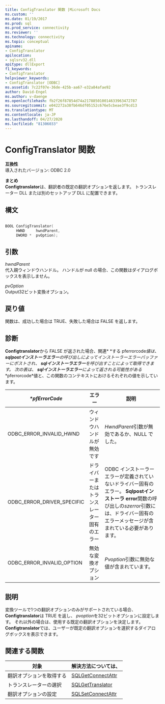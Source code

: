 ```yaml
---
title: ConfigTranslator 関数 |Microsoft Docs
ms.custom: ''
ms.date: 01/19/2017
ms.prod: sql
ms.prod_service: connectivity
ms.reviewer: ''
ms.technology: connectivity
ms.topic: conceptual
apiname:
- ConfigTranslator
apilocation:
- sqlsrv32.dll
apitype: dllExport
f1_keywords:
- ConfigTranslator
helpviewer_keywords:
- ConfigTranslator [ODBC]
ms.assetid: 7c22f07e-36de-425b-aa67-e32a84afae92
author: David-Engel
ms.author: v-daenge
ms.openlocfilehash: fb2f26f87854d74a217885010014633963472787
ms.sourcegitcommit: e042272a38fb646df05152c676e5cbeae3f9cd13
ms.translationtype: MT
ms.contentlocale: ja-JP
ms.lasthandoff: 04/27/2020
ms.locfileid: "81306033"
---
```

# <a name="configtranslator-function"></a>ConfigTranslator 関数
**互換性**  
 導入されたバージョン: ODBC 2.0  
  
 **まとめ**  
 **Configtranslator**は、翻訳者の既定の翻訳オプションを返します。 トランスレーター DLL または別のセットアップ DLL に配置できます。  
  
## <a name="syntax"></a>構文  
  
```cpp  
  
BOOL ConfigTranslator(  
     HWND     hwndParent,  
     DWORD *  pvOption);  
```  
  
## <a name="arguments"></a>引数  
 *hwndParent*  
 代入親ウィンドウハンドル。 ハンドルが null の場合、この関数はダイアログボックスを表示しません。  
  
 *pvOption*  
 Output32ビット変換オプション。  
  
## <a name="returns"></a>戻り値  
 関数は、成功した場合は TRUE、失敗した場合は FALSE を返します。  
  
## <a name="diagnostics"></a>診断  
 **Configtranslator**から FALSE が返された場合、関連* \*する pferrorcode*値は、 **sqlpostインストーラエラー**の呼び出しによってインストーラーエラーバッファーにポストされ、 **sqlインストーラエラー**を呼び出すことによって取得できます。 次の表は、 **sqlインストーラエラー**によって返される可能性がある* \*pferrorcode*値と、この関数のコンテキストにおけるそれぞれの値を示しています。  
  
|*\*pfErrorCode*|エラー|説明|  
|---------------------|-----------|-----------------|  
|ODBC_ERROR_INVALID_HWND|ウィンドウハンドルが無効です|*HwndParent*引数が無効であるか、NULL でした。|  
|ODBC_ERROR_DRIVER_SPECIFIC|ドライバーまたはトランスレーター固有のエラー|ODBC インストーラーエラーが定義されていないドライバー固有のエラー。 **Sqlpostインストーラ error**関数の呼び出しの*szerror*引数には、ドライバー固有のエラーメッセージが含まれている必要があります。|  
|ODBC_ERROR_INVALID_OPTION|無効な変換オプション|*Pvoption*引数に無効な値が含まれています。|  
  
## <a name="comments"></a>説明  
 変換ツールで1つの翻訳オプションのみがサポートされている場合、 **Configtranslator**は TRUE を返し、 *pvoption*を32ビットオプションに設定します。 それ以外の場合は、使用する既定の翻訳オプションを決定します。 **Configtranslator**では、ユーザーが既定の翻訳オプションを選択するダイアログボックスを表示できます。  
  
## <a name="related-functions"></a>関連する関数  
  
|対象|解決方法については、|  
|---------------------------|---------|  
|翻訳オプションを取得する|[SQLGetConnectAttr](../../../odbc/reference/syntax/sqlgetconnectattr-function.md)|  
|トランスレーターの選択|[SQLGetTranslator](../../../odbc/reference/syntax/sqlgettranslator-function.md)|  
|翻訳オプションの設定|[SQLSetConnectAttr](../../../odbc/reference/syntax/sqlsetconnectattr-function.md)|
